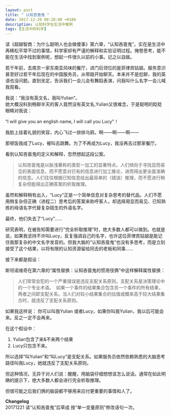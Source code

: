 ```yaml
---
layout: post
title: " 认知吝啬鬼 "
date: 2017-12-20 00:20:00 +0100
description: 认知科学在生活中案例
tags: [生活中的科学]
---
```


读《超越智商：为什么聪明人也会做傻事》第六章，“认知吝啬鬼”。实在是生活中再稀松平常不过的事情，科学家却有严谨的解释和实验证明过程。掩卷思考，能不能在生活中找到案例呢，想起一件很久以前的小事。记之以自娱。

若干年前，去南京一家东南亚风味的餐厅，进门后领位的是菲律宾姑娘。服务意识甚至好过若干年后现在的中国服务员，从带路开始聊天。本来并不是尬聊，我的英语也没问题。直到坐定，告诉我们一会儿会有舞蹈表演，问我叫什么名字一会儿喊我观看。  

我说：“我没有英文名，我叫Yulian”。   
她大概没料到畅聊半天的客人竟然没有英文名,Yulian又很难念，于是聪明的眨眨眼睛对我说：    

“I will give you an english name, I will call you Lucy"！

我脸上挂着礼貌的笑容，内心飞过一排排乌鸦，啊——啊——啊——

那顿饭我成了Lucy，被叫去跳舞。为了不再成为Lucy，我没再去过那家餐厅。 

看到认知吝啬鬼的定义和解释，忽然想起这段公案。  

> 认知吝啬鬼是以肤浅著称的类型一加工的显著特点。人们倾向于寻找显而易见的表面信息，而不愿意对已有的信息进行加工推论，进而得出更全面准确的信息。人们往往根据已知信息给出最简单的（错误）推理，而不愿进行稍复杂但能得出正确答案的析取推理。

虽然和解释稍有出入，“Lucy”正是一个简单信息对复杂思考的替代品。人们不愿用稍复杂但正确（进程二）思考后的答案来称呼客人，却选择用显而易见、已知熟练的母语名字代替复杂陌生的外语名字。

最终，他们失去了“Lucy”……

研究表明，在被告知需要进行“完全析取推理”时，绝大多数人都可以做到。也就是说，如果我坚持不许叫Lucy，反复强调自己的名字，也许这位菲律宾姑娘是能记住我那复杂的中文名字发音的。但我大脑的“认知吝啬鬼”也没有多思考，而是立刻接受了这个结果，以将有限的认知资源留给同去的老板和同事……

接下来都是假设：

斯坦诺维奇在第六章的“属性替换：认知吝啬鬼的惯用伎俩”中这样解释属性替换：
> 人们常常会犯的一个严重错误是违反支配关系原则。支配关系是决策理论中的一个专业术语。
  如果一个事件的结果集合包含另一个事件的所有结果，两者之间即支配关系。当人们对较小结果集合的估值或概率高于较大结果集合时，就违反了支配关系原则。
  
如果我这样说：
你可以叫我Yulian 或者Lucy，如果你叫我Yulian，我以后可能会来。反之一定不会再来。

在这个假设中：  
1. Yulian包含了来&不来两个结果  
2. Lucy只包含不来。

所以选择“叫Yulian”和“叫Lucy”是支配关系。如果服务员依然依赖熟悉的大脑思考路径叫我Lucy，她就违反了支配关系原则。

但这种情况，无异于对人们说：醒醒，用脑袋仔细想想该怎么说话。通常在如此明确的提示下，绝大多数人都会进行完全析取推理。

但很可能之后我们俩的脑袋都不够用来应付更重要的事情和人了。





**Changelog**        
20171221 读“认知吝啬鬼”后草成 按“单一变量原则”修改语句一次。
